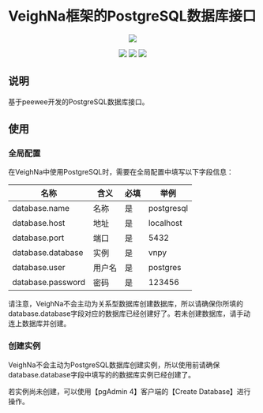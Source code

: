 # VeighNa框架的PostgreSQL数据库接口

<p align="center">
  <img src ="https://vnpy.oss-cn-shanghai.aliyuncs.com/vnpy-logo.png"/>
</p>

<p align="center">
    <img src ="https://img.shields.io/badge/version-1.1.0-blueviolet.svg"/>
    <img src ="https://img.shields.io/badge/platform-windows|linux|macos-yellow.svg"/>
    <img src ="https://img.shields.io/badge/python-3.10|3.11|3.12-blue.svg" />
</p>

## 说明

基于peewee开发的PostgreSQL数据库接口。

## 使用

### 全局配置

在VeighNa中使用PostgreSQL时，需要在全局配置中填写以下字段信息：

|名称|含义|必填|举例|
|---------|----|---|---|
|database.name|名称|是|postgresql|
|database.host|地址|是|localhost|
|database.port|端口|是|5432|
|database.database|实例|是|vnpy|
|database.user|用户名|是|postgres|
|database.password|密码|是|123456|

请注意，VeighNa不会主动为关系型数据库创建数据库，所以请确保你所填的database.database字段对应的数据库已经创建好了。若未创建数据库，请手动连上数据库并创建。

### 创建实例

VeighNa不会主动为PostgreSQL数据库创建实例，所以使用前请确保database.database字段中填写的的数据库实例已经创建了。

若实例尚未创建，可以使用【pgAdmin 4】客户端的【Create Database】进行操作。